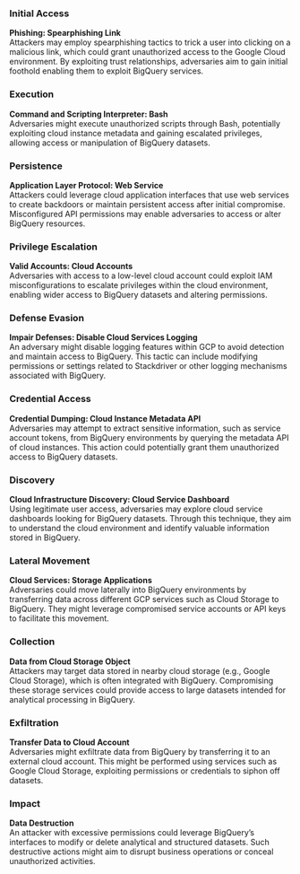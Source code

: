 ### Initial Access
**Phishing: Spearphishing Link**  
Attackers may employ spearphishing tactics to trick a user into clicking on a malicious link, which could grant unauthorized access to the Google Cloud environment. By exploiting trust relationships, adversaries aim to gain initial foothold enabling them to exploit BigQuery services.

### Execution
**Command and Scripting Interpreter: Bash**  
Adversaries might execute unauthorized scripts through Bash, potentially exploiting cloud instance metadata and gaining escalated privileges, allowing access or manipulation of BigQuery datasets.

### Persistence
**Application Layer Protocol: Web Service**  
Attackers could leverage cloud application interfaces that use web services to create backdoors or maintain persistent access after initial compromise. Misconfigured API permissions may enable adversaries to access or alter BigQuery resources.

### Privilege Escalation
**Valid Accounts: Cloud Accounts**  
Adversaries with access to a low-level cloud account could exploit IAM misconfigurations to escalate privileges within the cloud environment, enabling wider access to BigQuery datasets and altering permissions.

### Defense Evasion
**Impair Defenses: Disable Cloud Services Logging**  
An adversary might disable logging features within GCP to avoid detection and maintain access to BigQuery. This tactic can include modifying permissions or settings related to Stackdriver or other logging mechanisms associated with BigQuery.

### Credential Access
**Credential Dumping: Cloud Instance Metadata API**  
Adversaries may attempt to extract sensitive information, such as service account tokens, from BigQuery environments by querying the metadata API of cloud instances. This action could potentially grant them unauthorized access to BigQuery datasets.

### Discovery
**Cloud Infrastructure Discovery: Cloud Service Dashboard**  
Using legitimate user access, adversaries may explore cloud service dashboards looking for BigQuery datasets. Through this technique, they aim to understand the cloud environment and identify valuable information stored in BigQuery.

### Lateral Movement
**Cloud Services: Storage Applications**  
Adversaries could move laterally into BigQuery environments by transferring data across different GCP services such as Cloud Storage to BigQuery. They might leverage compromised service accounts or API keys to facilitate this movement.

### Collection
**Data from Cloud Storage Object**  
Attackers may target data stored in nearby cloud storage (e.g., Google Cloud Storage), which is often integrated with BigQuery. Compromising these storage services could provide access to large datasets intended for analytical processing in BigQuery.

### Exfiltration
**Transfer Data to Cloud Account**  
Adversaries might exfiltrate data from BigQuery by transferring it to an external cloud account. This might be performed using services such as Google Cloud Storage, exploiting permissions or credentials to siphon off datasets.

### Impact
**Data Destruction**  
An attacker with excessive permissions could leverage BigQuery’s interfaces to modify or delete analytical and structured datasets. Such destructive actions might aim to disrupt business operations or conceal unauthorized activities.
